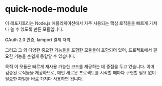 # quick-node-module
이 레포지토리는 Node.js 애플리케이션에서 자주 사용되는 핵심 로직들을 빠르게 가져다 쓸 수 있도록 만든 모듈입니다. 

OAuth 2.0 인증, Iamport 결제 처리, 

그리고 그 외 다양한 중요한 기능들을 포함한 모듈들이 포함되어 있어, 프로젝트에서 필요한 기능을 손쉽게 통합할 수 있습니다.

목적
이 모듈은 빠르게 재사용 가능한 코드를 제공하는 데 중점을 두고 있습니다. 
이미 검증된 로직들을 제공하므로, 매번 새로운 프로젝트를 시작할 때마다 구현할 필요 없이 필요한 파일을 바로 가져다 사용하면 됩니다.
